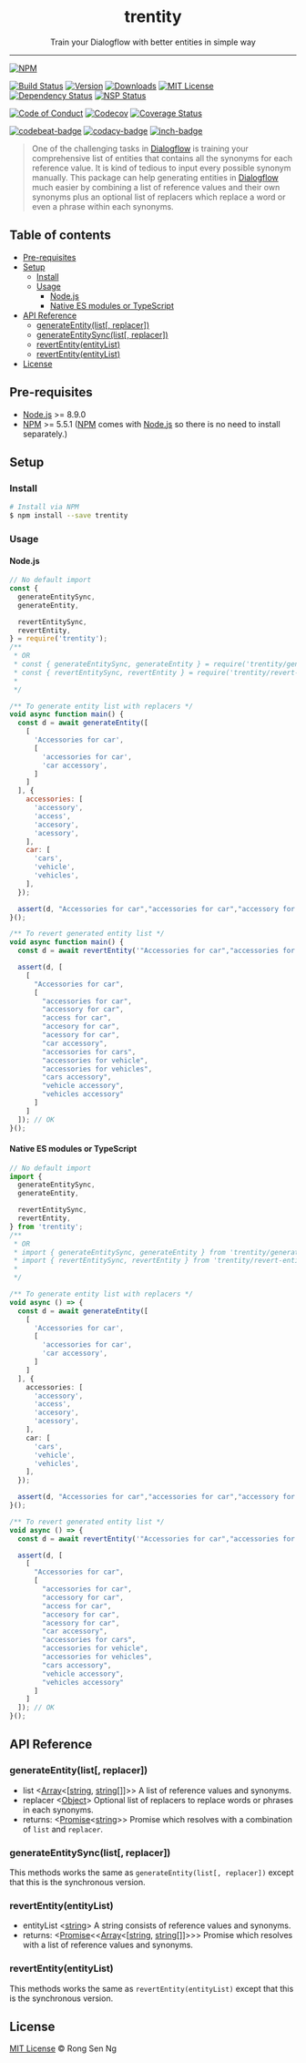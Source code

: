 <div align="center" style="text-align: center;">
  <h1 style="border-bottom: none;">trentity</h1>

  <p>Train your Dialogflow with better entities in simple way </p>
</div>

<hr />

[![NPM][nodei-badge]][nodei-url]

[![Build Status][travis-badge]][travis-url]
[![Version][version-badge]][version-url]
[![Downloads][downloads-badge]][downloads-url]
[![MIT License][mit-license-badge]][mit-license-url]
[![Dependency Status][daviddm-badge]][daviddm-url]
[![NSP Status][nsp-badge]][nsp-url]

[![Code of Conduct][coc-badge]][coc-url]
[![Codecov][codecov-badge]][codecov-url]
[![Coverage Status][coveralls-badge]][coveralls-url]

[![codebeat-badge]][codebeat-url]
[![codacy-badge]][codacy-url]
[![inch-badge]][inch-url]

> One of the challenging tasks in [Dialogflow][dialogflow-url] is training your comprehensive list of entities that contains all the synonyms for each reference value. It is kind of tedious to input every possible synonym manually. This package can help generating entities in [Dialogflow][dialogflow-url] much easier by combining a list of reference values and their own synonyms plus an optional list of replacers which replace a word or even a phrase within each synonyms.

## Table of contents

- [Pre-requisites](#pre-requisites)
- [Setup](#setup)
  - [Install](#install)
  - [Usage](#usage)
    - [Node.js](#nodejs)
    - [Native ES modules or TypeScript](#native-es-modules-or-typescript)
- [API Reference](#api-reference)
  - [generateEntity(list[, replacer])](#generateentitylist-replacer)
  - [generateEntitySync(list[, replacer])](#generateentitysynclist-replacer)
  - [revertEntity(entityList)](#revertentityentitylist)
  - [revertEntity(entityList)](#revertentityentitylist)
- [License](#license)

## Pre-requisites

- [Node.js][node-js-url] >= 8.9.0
- [NPM][npm-url] >= 5.5.1 ([NPM][npm-url] comes with [Node.js][node-js-url] so there is no need to install separately.)

## Setup

### Install

```sh
# Install via NPM
$ npm install --save trentity
```

### Usage

#### Node.js

```js
// No default import
const {
  generateEntitySync,
  generateEntity,

  revertEntitySync,
  revertEntity,
} = require('trentity');
/**
 * OR
 * const { generateEntitySync, generateEntity } = require('trentity/generate-entity');
 * const { revertEntitySync, revertEntity } = require('trentity/revert-entity');
 * 
 */

/** To generate entity list with replacers */
void async function main() {
  const d = await generateEntity([
    [
      'Accessories for car',
      [
        'accessories for car',
        'car accessory',
      ]
    ]
  ], {
    accessories: [
      'accessory',
      'access',
      'accesory',
      'acessory',
    ],
    car: [
      'cars',
      'vehicle',
      'vehicles',
    ],
  });

  assert(d, "Accessories for car","accessories for car","accessory for car","access for car","accesory for car","acessory for car","car accessory","accessories for cars","accessories for vehicle","accessories for vehicles","cars accessory","vehicle accessory","vehicles accessory"); // OK
}();

/** To revert generated entity list */
void async function main() {
  const d = await revertEntity('"Accessories for car","accessories for car","accessory for car","access for car","accesory for car","acessory for car","car accessory","accessories for cars","accessories for vehicle","accessories for vehicles","cars accessory","vehicle accessory","vehicles accessory"');

  assert(d, [
    [
      "Accessories for car",
      [
        "accessories for car",
        "accessory for car",
        "access for car",
        "accesory for car",
        "acessory for car",
        "car accessory",
        "accessories for cars",
        "accessories for vehicle",
        "accessories for vehicles",
        "cars accessory",
        "vehicle accessory",
        "vehicles accessory"
      ]
    ]
  ]); // OK
}();
```

#### Native ES modules or TypeScript

```ts
// No default import
import {
  generateEntitySync,
  generateEntity,

  revertEntitySync,
  revertEntity,
} from 'trentity';
/**
 * OR
 * import { generateEntitySync, generateEntity } from 'trentity/generate-entity';
 * import { revertEntitySync, revertEntity } from 'trentity/revert-entity';
 * 
 */

/** To generate entity list with replacers */
void async () => {
  const d = await generateEntity([
    [
      'Accessories for car',
      [
        'accessories for car',
        'car accessory',
      ]
    ]
  ], {
    accessories: [
      'accessory',
      'access',
      'accesory',
      'acessory',
    ],
    car: [
      'cars',
      'vehicle',
      'vehicles',
    ],
  });

  assert(d, "Accessories for car","accessories for car","accessory for car","access for car","accesory for car","acessory for car","car accessory","accessories for cars","accessories for vehicle","accessories for vehicles","cars accessory","vehicle accessory","vehicles accessory"); // OK
}();

/** To revert generated entity list */
void async () => {
  const d = await revertEntity('"Accessories for car","accessories for car","accessory for car","access for car","accesory for car","acessory for car","car accessory","accessories for cars","accessories for vehicle","accessories for vehicles","cars accessory","vehicle accessory","vehicles accessory"');

  assert(d, [
    [
      "Accessories for car",
      [
        "accessories for car",
        "accessory for car",
        "access for car",
        "accesory for car",
        "acessory for car",
        "car accessory",
        "accessories for cars",
        "accessories for vehicle",
        "accessories for vehicles",
        "cars accessory",
        "vehicle accessory",
        "vehicles accessory"
      ]
    ]
  ]); // OK
}();

```

## API Reference

### generateEntity(list[, replacer])

  - list <[Array][array-mdn-url]<[[string][string-mdn-url], [string][string-mdn-url][]]>> A list of reference values and synonyms.
  - replacer <[Object][object-mdn-url]> Optional list of replacers to replace words or phrases in each synonyms.
  - returns: <[Promise][promise-mdn-url]<[string][string-mdn-url]>> Promise which resolves with a combination of `list` and `replacer`.

### generateEntitySync(list[, replacer])

This methods works the same as `generateEntity(list[, replacer])` except that this is the synchronous version.

### revertEntity(entityList)

  - entityList <[string][string-mdn-url]> A string consists of reference values and synonyms.
  - returns: <[Promise][promise-mdn-url]<<[Array][array-mdn-url]<[[string][string-mdn-url], [string][string-mdn-url][]]>>> Promise which resolves with a list of reference values and synonyms.

### revertEntity(entityList)

This methods works the same as `revertEntity(entityList)` except that this is the synchronous version.

## License

[MIT License](https://motss.mit-license.org/) © Rong Sen Ng



[typescript-url]: https://github.com/Microsoft/TypeScript
[node-js-url]: https://nodejs.org
[npm-url]: https://www.npmjs.com
[node-releases-url]: https://nodejs.org/en/download/releases
[dialogflow-url]: https://dialogflow.com
[array-mdn-url]: https://developer.mozilla.org/en-US/docs/Web/JavaScript/Reference/Global_Objects/Array
[string-mdn-url]: https://developer.mozilla.org/en-US/docs/Web/JavaScript/Reference/Global_Objects/String
[object-mdn-url]: https://developer.mozilla.org/en-US/docs/Web/JavaScript/Reference/Global_Objects/Object
[promise-mdn-url]: https://developer.mozilla.org/en-US/docs/Web/JavaScript/Reference/Global_Objects/Promise



[nodei-badge]: https://nodei.co/npm/@messageflow/trentity.png?downloads=true&downloadRank=true&stars=true

[travis-badge]: https://img.shields.io/travis/Messageflow/trentity.svg?style=flat-square

[version-badge]: https://img.shields.io/npm/v/@messageflow/trentity.svg?style=flat-square
[downloads-badge]: https://img.shields.io/npm/dm/@messageflow/trentity.svg?style=flat-square
[mit-license-badge]: https://img.shields.io/github/license/mashape/apistatus.svg?style=flat-square
[nsp-badge]: 
https://nodesecurity.io/orgs/messageflow/projects/70b453df-3cdb-4163-ae09-4e918ef5784d/badge
[daviddm-badge]: https://img.shields.io/david/messageflow/trentity.svg?style=flat-square

[coc-badge]: https://img.shields.io/badge/code%20of-conduct-ff69b4.svg?style=flat-square
[codecov-badge]: https://codecov.io/gh/motss/fetch-as/branch/master/graph/badge.svg
[coveralls-badge]: https://coveralls.io/repos/github/motss/fetch-as/badge.svg?branch=master

[codebeat-badge]: https://codebeat.co/badges/57bcdfd9-8f4f-4fef-9267-d379f2b8f9f6
[codacy-badge]: https://api.codacy.com/project/badge/Grade/749bb842d01b4e209739ca1c2c1ebefd
[inch-badge]: http://inch-ci.org/github/Messageflow/trentity.svg?branch=master



[nodei-url]: https://nodei.co/npm/@messageflow/trentity

[travis-url]: https://travis-ci.org/Messageflow/trentity
[version-url]: https://www.npmjs.com/package/@messageflow/trentity
[downloads-url]: http://www.npmtrends.com/@messageflow/trentity
[mit-license-url]: https://github.com/Messageflow/trentity/blob/master/LICENSE
[nsp-url]: https://nodesecurity.io/orgs/messageflow/projects/70b453df-3cdb-4163-ae09-4e918ef5784d
[daviddm-url]: https://david-dm.org/Messageflow/trentity

[coc-url]: https://github.com/Messageflow/trentity/blob/master/CODE_OF_CONDUCT.md
[codecov-url]: https://codecov.io/gh/Messageflow/trentity
[coveralls-url]: https://coveralls.io/github/Messageflow/trentity?branch=master

[codebeat-url]: https://codebeat.co/projects/github-com-messageflow-trentity-master
[codacy-url]: https://www.codacy.com/app/motss/trentity?utm_source=github.com&amp;utm_medium=referral&amp;utm_content=Messageflow/trentity&amp;utm_campaign=Badge_Grade
[inch-url]: http://inch-ci.org/github/Messageflow/trentity
